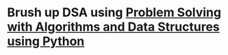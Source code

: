 # Brush up DSA using [Problem Solving with Algorithms and Data Structures using Python](https://runestone.academy/ns/books/published/pythonds3/index.html)